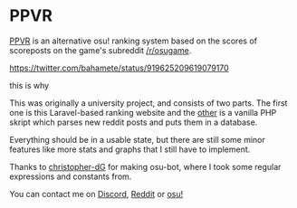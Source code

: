# PPVR

[PPVR](https://ppvr.andrus.io/) is an alternative osu! ranking system based on the scores of scoreposts on the game's subreddit [/r/osugame](https://www.reddit.com/r/osugame/).

https://twitter.com/bahamete/status/919625209619079170

this is why

This was originally a university project, and consists of two parts. The first one is this Laravel-based ranking website and the [other](https://github.com/Andrusowski/ppvr-bot) is a vanilla PHP skript which parses new reddit posts and puts them in a database.

Everything should be in a usable state, but there are still some minor features like more stats and graphs that I still have to implement.

Thanks to [christopher-dG](https://github.com/christopher-dG) for making osu-bot, where I took some regular expressions and constants from.

You can contact me on [Discord](https://discordapp.com/users/86760014068355072), [Reddit](https://www.reddit.com/message/compose?to=Andruz) or [osu!](https://osu.ppy.sh/home/messages/users/2924006)
